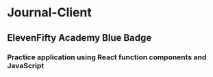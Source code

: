 # Journal-Client
## ElevenFifty Academy Blue Badge
### Practice application using React function components and JavaScript
